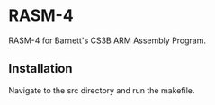 # RASM-4

RASM-4 for Barnett's CS3B ARM Assembly Program.

## Installation

Navigate to the src directory and run the makefile.
